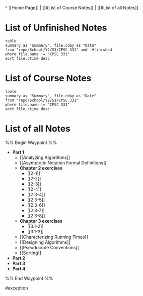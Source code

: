 ^ [[Home Page]] | 
[[#List of Course Notes]] | [[#List of all Notes]]

# List of Unfinished Notes
```dataview
table
summary as "Summary", file.cday as "Date"
from "repo/School/Y2/S1/CPSC 331" and -#finished
where file.name != "CPSC 331"
sort file.ctime desc
```
# List of Course Notes
```dataview
table
summary as "Summary", file.cday as "Date"
from "repo/School/Y2/S1/CPSC 331"
where file.name != "CPSC 331"
sort file.ctime desc
```

# List of all Notes
%% Begin Waypoint %%
- **Part 1**
	- [[Analyzing Algorithms]]
	- [[Asymptotic Notation Formal Definitions]]
	- **Chapter 2 exercises**
		- [[2-1]]
		- [[2-2]]
		- [[2-3]]
		- [[2-4]]
		- [[2.3-4]]
		- [[2.3-5]]
		- [[2.3-6]]
		- [[2.3-7]]
		- [[2.3-8]]
	- **Chapter 3 exercises**
		- [[3.1-2]]
		- [[3.1-3]]
	- [[Characterizing Running Times]]
	- [[Designing Algorithms]]
	- [[Pseudocode Conventions]]
	- [[Sorting]]
- **Part 2**
- **Part 3**
- **Part 4**

%% End Waypoint %%

#exception